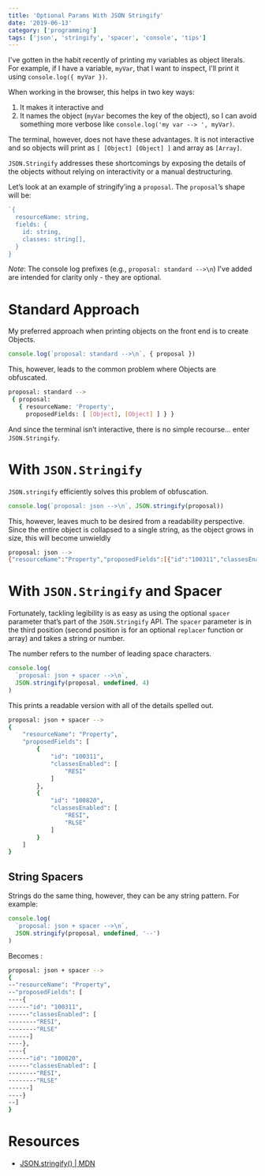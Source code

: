 ```yaml
---
title: 'Optional Params With JSON Stringify'
date: '2019-06-13'
category: ['programming']
tags: ['json', 'stringify', 'spacer', 'console', 'tips']
---
```


I've gotten in the habit recently of printing my variables as object literals. For example, if I have a variable, `myVar`, that I want to inspect, I'll print it using `console.log({ myVar })`.

When working in the browser, this helps in two key ways:

1. It makes it interactive and
2. It names the object (`myVar` becomes the key of the object), so I can avoid something more verbose like `console.log('my var --> ', myVar)`.

The terminal, however, does not have these advantages. It is not interactive and so objects will print as `[ [Object] [Object] ]` and array as `[Array]`.

`JSON.Stringify` addresses these shortcomings by exposing the details of the objects without relying on interactivity or a manual destructuring.

Let’s look at an example of stringify’ing a `proposal`. The `proposal`’s shape will be:

```javascript
`{
  resourceName: string,
  fields: {
    id: string,
    classes: string[],
  }
}
```

_Note_: The console log prefixes (e.g., `proposal: standard -->\n`) I've added are intended for clarity only - they are optional.

# Standard Approach

My preferred approach when printing objects on the front end is to create Objects.

```javascript
console.log(`proposal: standard -->\n`, { proposal })
```

This, however, leads to the common problem where Objects are obfuscated.

```bash
proposal: standard -->
 { proposal:
   { resourceName: 'Property',
     proposedFields: [ [Object], [Object] ] } }
```

And since the terminal isn’t interactive, there is no simple recourse… enter `JSON.Stringify`.

# With `JSON.Stringify`

`JSON.stringify` efficiently solves this problem of obfuscation.

```javascript
console.log(`proposal: json -->\n`, JSON.stringify(proposal))
```

This, however, leaves much to be desired from a readability perspective. Since the entire object is collapsed to a single string, as the object grows in size, this will become unwieldly

```bash
proposal: json -->
{"resourceName":"Property","proposedFields":[{"id":"100311","classesEnabled":["RESI"]},{"id":"100820","classesEnabled":["RESI","RLSE"]}]}
```

# With `JSON.Stringify` and Spacer

Fortunately, tackling legibility is as easy as using the optional `spacer` parameter that’s part of the `JSON.Stringify` API. The `spacer` parameter is in the third position (second position is for an optional `replacer` function or array) and takes a string or number.

The number refers to the number of leading space characters.

```javascript
console.log(
  `proposal: json + spacer -->\n`,
  JSON.stringify(proposal, undefined, 4)
)
```

This prints a readable version with all of the details spelled out.

```bash
proposal: json + spacer -->
{
    "resourceName": "Property",
    "proposedFields": [
        {
            "id": "100311",
            "classesEnabled": [
                "RESI"
            ]
        },
        {
            "id": "100820",
            "classesEnabled": [
                "RESI",
                "RLSE"
            ]
        }
    ]
}
```

## String Spacers

Strings do the same thing, however, they can be any string pattern. For example:

```javascript
console.log(
  `proposal: json + spacer -->\n`,
  JSON.stringify(proposal, undefined, '--')
)
```

Becomes :

```bash
proposal: json + spacer -->
{
--"resourceName": "Property",
--"proposedFields": [
----{
------"id": "100311",
------"classesEnabled": [
--------"RESI",
--------"RLSE"
------]
----},
----{
------"id": "100820",
------"classesEnabled": [
--------"RESI",
--------"RLSE"
------]
----}
--]
}
```

# Resources

- [JSON.stringify() | MDN](https://developer.mozilla.org/en-US/docs/Web/JavaScript/Reference/Global_Objects/JSON/stringify)
